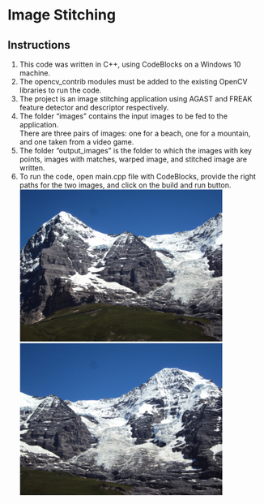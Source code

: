 
# Image Stitching 

## Instructions

1. This code was written in C++, using CodeBlocks on a Windows 10 machine.
2. The opencv_contrib modules must be added to the existing OpenCV libraries to run the code.
3. The project is an image stitching application using AGAST and FREAK feature detector and descriptor respectively.
4. The folder “images” contains the input images to be fed to the application.  
There are three pairs of images: one for a beach, one for a mountain, and one taken from a
video game.
5. The folder “output_images” is the folder to which the images with key points, images
with matches, warped image, and stitched image are written.
6. To run the code, open main.cpp file with CodeBlocks, provide the right paths for the two
images, and click on the build and run button.
![](images/Hill1.jpg) ![](images/Hill2.jpg)
